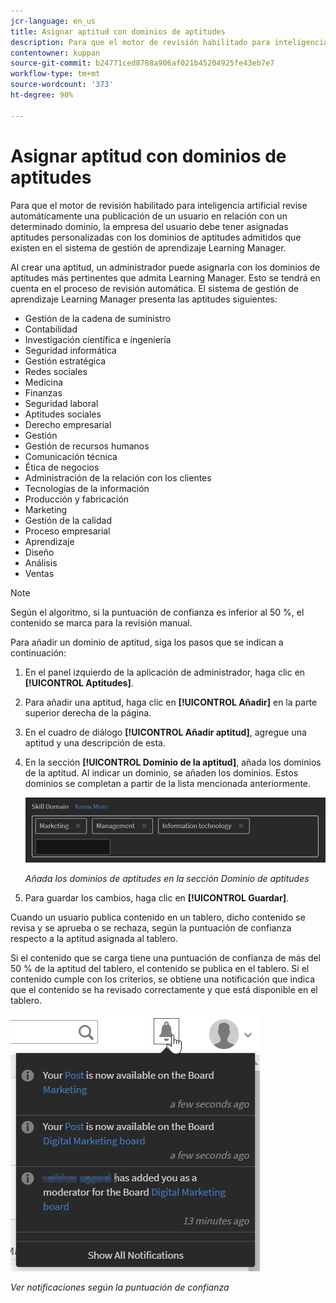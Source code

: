 ```yaml
---
jcr-language: en_us
title: Asignar aptitud con dominios de aptitudes
description: Para que el motor de revisión habilitado para inteligencia artificial revise automáticamente una publicación de un usuario en relación con un determinado dominio, la empresa del usuario debe tener asignadas aptitudes personalizadas con los dominios de aptitudes admitidos que existen en el sistema de gestión de aprendizaje Learning Manager.
contentowner: kuppan
source-git-commit: b24771ced8788a906af021b45204925fe43eb7e7
workflow-type: tm+mt
source-wordcount: '373'
ht-degree: 90%

---
```




# Asignar aptitud con dominios de aptitudes

Para que el motor de revisión habilitado para inteligencia artificial revise automáticamente una publicación de un usuario en relación con un determinado dominio, la empresa del usuario debe tener asignadas aptitudes personalizadas con los dominios de aptitudes admitidos que existen en el sistema de gestión de aprendizaje Learning Manager.

Al crear una aptitud, un administrador puede asignarla con los dominios de aptitudes más pertinentes que admita Learning Manager. Esto se tendrá en cuenta en el proceso de revisión automática. El sistema de gestión de aprendizaje Learning Manager presenta las aptitudes siguientes:

* Gestión de la cadena de suministro
* Contabilidad
* Investigación científica e ingeniería
* Seguridad informática
* Gestión estratégica
* Redes sociales
* Medicina
* Finanzas
* Seguridad laboral
* Aptitudes sociales
* Derecho empresarial
* Gestión
* Gestión de recursos humanos
* Comunicación técnica
* Ética de negocios
* Administración de la relación con los clientes
* Tecnologías de la información
* Producción y fabricación
* Marketing
* Gestión de la calidad
* Proceso empresarial
* Aprendizaje
* Diseño
* Análisis
* Ventas

>[!NOTE]
>
>Según el algoritmo, si la puntuación de confianza es inferior al 50 %, el contenido se marca para la revisión manual.


Para añadir un dominio de aptitud, siga los pasos que se indican a continuación:

1. En el panel izquierdo de la aplicación de administrador, haga clic en **[!UICONTROL Aptitudes]**.
1. Para añadir una aptitud, haga clic en **[!UICONTROL Añadir]** en la parte superior derecha de la página.
1. En el cuadro de diálogo **[!UICONTROL Añadir aptitud]**, agregue una aptitud y una descripción de esta.
1. En la sección **[!UICONTROL Dominio de la aptitud]**, añada los dominios de la aptitud. Al indicar un dominio, se añaden los dominios. Estos dominios se completan a partir de la lista mencionada anteriormente.

   ![](assets/skill-domain-mapping.png)

   *Añada los dominios de aptitudes en la sección Dominio de aptitudes*

1. Para guardar los cambios, haga clic en **[!UICONTROL Guardar]**.

Cuando un usuario publica contenido en un tablero, dicho contenido se revisa y se aprueba o se rechaza, según la puntuación de confianza respecto a la aptitud asignada al tablero.

<!--![](assets/content-uploaded.png)-->

Si el contenido que se carga tiene una puntuación de confianza de más del 50 % de la aptitud del tablero, el contenido se publica en el tablero. Si el contenido cumple con los criterios, se obtiene una notificación que indica que el contenido se ha revisado correctamente y que está disponible en el tablero.

![](assets/curation-notification.png)

*Ver notificaciones según la puntuación de confianza*

